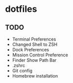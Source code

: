 # dotfiles

## TODO
- Terminal Preferences
- Changed Shell to ZSH
- Dock Preferences
- Mission Control Preference
- Finder Show Path Bar
- .zshrc
- Git config
- Homebrew installation

